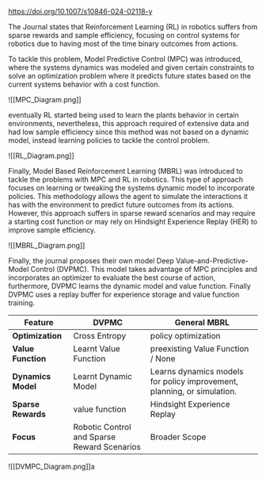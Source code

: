 https://doi.org/10.1007/s10846-024-02118-y

The Journal states that Reinforcement Learning (RL) in robotics suffers from sparse rewards and sample efficiency, focusing on control systems for robotics due to having most of the time binary outcomes from actions. 

To tackle this problem, Model Predictive Control (MPC) was introduced, where the systems dynamics was modeled and given certain constraints to solve an optimization problem where it predicts future states based on the current systems behavior with a cost function.

![[MPC_Diagram.png]]

eventually RL started being used to learn the plants behavior in certain environments, nevertheless, this approach required of extensive data and had low sample efficiency since this method was not based on a dynamic model, instead learning policies to tackle the control problem.

![[RL_Diagram.png]]

Finally, Model Based Reinforcement Learning (MBRL) was introduced to tackle the problems with MPC and RL in robotics. This type of approach focuses on learning or tweaking the systems dynamic model to incorporate policies. This methodology allows the agent to simulate the interactions it has with the environment to predict future outcomes from its actions. However, this approach suffers in sparse reward scenarios and may require a starting cost function or may rely on Hindsight Experience Replay (HER) to improve sample efficiency.

![[MBRL_Diagram.png]]

Finally, the journal proposes their own model Deep Value-and-Predictive-Model Control (DVPMC). This model takes advantage of MPC principles and incorporates an optimizer to evaluate the best course of action, furthermore, DVPMC learns the dynamic model and value function. Finally DVPMC uses a replay buffer for experience storage and value function training.

| Feature            | **DVPMC**                                   | **General MBRL**                                                        |
| ------------------ | ------------------------------------------- | ----------------------------------------------------------------------- |
| **Optimization**   | Cross Entropy                               | policy optimization                                                     |
| **Value Function** | Learnt Value Function                       | preexisting Value Function / None                                       |
| **Dynamics Model** | Learnt Dynamic Model                        | Learns dynamics models for policy improvement, planning, or simulation. |
| **Sparse Rewards** | value function                              | Hindsight Experience Replay                                             |
| **Focus**          | Robotic Control and Sparse Reward Scenarios | Broader Scope                                                           |
![[DVMPC_Diagram.png]]a 

